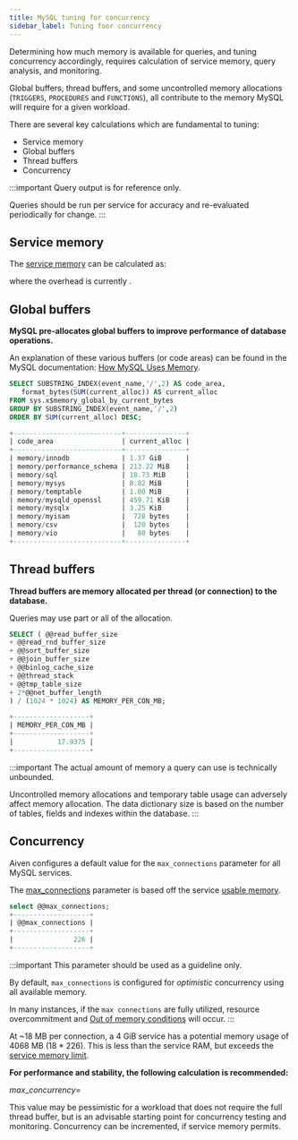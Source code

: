 ```yaml
---
title: MySQL tuning for concurrency
sidebar_label: Tuning foor concurrency
---
```


Determining how much memory is available for queries, and tuning concurrency accordingly, requires calculation of service memory, query analysis, and monitoring.

Global buffers, thread buffers, and some uncontrolled memory allocations
(`TRIGGERS`, `PROCEDURES` and `FUNCTIONS`), all contribute to the memory
MySQL will require for a given workload.

There are several key calculations which are fundamental to tuning:

-   Service memory
-   Global buffers
-   Thread buffers
-   Concurrency

:::important
Query output is for reference only.

Queries should be run per service for accuracy and re-evaluated
periodically for change.
:::

## Service memory

The
[service memory](/docs/platform/concepts/service-memory-limits) can be calculated as:

where the overhead is currently .

## Global buffers

**MySQL pre-allocates global buffers to improve performance of database
operations.**

An explanation of these various buffers (or code areas) can be found in
the MySQL documentation: [How MySQL Uses
Memory](https://dev.mysql.com/doc/refman/8.0/en/memory-use.html).

```sql
SELECT SUBSTRING_INDEX(event_name,'/',2) AS code_area,
   format_bytes(SUM(current_alloc)) AS current_alloc
FROM sys.x$memory_global_by_current_bytes
GROUP BY SUBSTRING_INDEX(event_name,'/',2)
ORDER BY SUM(current_alloc) DESC;

+---------------------------+---------------+
| code_area                 | current_alloc |
+---------------------------+---------------+
| memory/innodb             | 1.37 GiB      |
| memory/performance_schema | 213.22 MiB    |
| memory/sql                | 18.73 MiB     |
| memory/mysys              | 8.82 MiB      |
| memory/temptable          | 1.00 MiB      |
| memory/mysqld_openssl     | 459.71 KiB    |
| memory/mysqlx             | 3.25 KiB      |
| memory/myisam             |  728 bytes    |
| memory/csv                |  120 bytes    |
| memory/vio                |   80 bytes    |
+---------------------------+---------------+
```

## Thread buffers

**Thread buffers are memory allocated per thread (or connection) to the
database.**

Queries may use part or all of the allocation.

```sql
SELECT ( @@read_buffer_size
+ @@read_rnd_buffer_size
+ @@sort_buffer_size
+ @@join_buffer_size
+ @@binlog_cache_size
+ @@thread_stack
+ @@tmp_table_size
+ 2*@@net_buffer_length
) / (1024 * 1024) AS MEMORY_PER_CON_MB;

+-------------------+
| MEMORY_PER_CON_MB |
+-------------------+
|           17.9375 |
+-------------------+
```

:::important
The actual amount of memory a query can use is technically unbounded.

Uncontrolled memory allocations and temporary table usage can adversely
affect memory allocation. The data dictionary size is based on the
number of tables, fields and indexes within the database.
:::

## Concurrency

Aiven configures a default value for the `max_connections` parameter for
all MySQL services.

The [max_connections](max-number-of-connections) parameter is based off the service
[usable memory](/docs/platform/concepts/service-memory-limits).

```sql
select @@max_connections;
+-------------------+
| @@max_connections |
+-------------------+
|               226 |
+-------------------+
```

:::important
This parameter should be used as a guideline only.

By default, `max_connections` is configured for *optimistic* concurrency
using all available memory.

In many instances, if the `max connections` are fully utilized, resource
overcommitment and
[Out of memory conditions](/docs/platform/concepts/out-of-memory-conditions) will occur.
:::

At \~18 MB per connection, a 4 GiB service has a potential memory usage
of 4068 MB (18 \* 226). This is less than the service RAM, but exceeds
the
[service memory limit](/docs/platform/concepts/service-memory-limits).

**For performance and stability, the following calculation is
recommended:**

$max\_concurrency =$

This value may be pessimistic for a workload that does not require the
full thread buffer, but is an advisable starting point for concurrency
testing and monitoring. Concurrency can be incremented, if service
memory permits.

